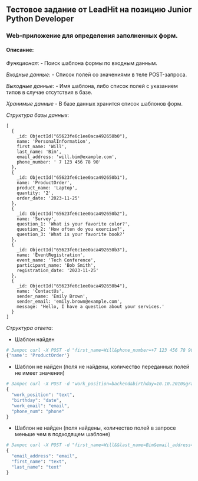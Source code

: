 ##  Тестовое задание от LeadHit на позицию Junior Python Developer

###  Web-приложение для определения заполненных форм.
####  Описание:
*Функционал*:
	- Поиск шаблона формы по входным данным.<br>		 	

*Входные данные*:
	- Список полей со значениями в теле POST-запроса.<br>

*Выходные данные*:
	- Имя шаблона, либо список полей с указанием типов в случае отсутствия в базе.<br>

*Хранимые данные*
	- В базе данных хранится список шаблонов форм.<br>

*Структура базы данных*:
```MongoDB
[
  {
    _id: ObjectId("65623fe6c1ee0aca492650b0"),
    name: 'PersonalInformation',
    first_name: 'Will',
    last_name: 'Bim',
    email_address: 'will.bim@example.com',
    phone_number: ' 7 123 456 78 90'
  },
  {
    _id: ObjectId("65623fe6c1ee0aca492650b1"),
    name: 'ProductOrder',
    product_name: 'Laptop',
    quantity: '2',
    order_date: '2023-11-25'
  },
  {
    _id: ObjectId("65623fe6c1ee0aca492650b2"),
    name: 'Survey',
    question_1: 'What is your favorite color?',
    question_2: 'How often do you exercise?',
    question_3: 'What is your favorite book?'
  },
  {
    _id: ObjectId("65623fe6c1ee0aca492650b3"),
    name: 'EventRegistration',
    event_name: 'Tech Conference',
    participant_name: 'Bob Smith',
    registration_date: '2023-11-25'
  },
  {
    _id: ObjectId("65623fe6c1ee0aca492650b4"),
    name: 'ContactUs',
    sender_name: 'Emily Brown',
    sender_email: 'emily.brown@example.com',
    message: 'Hello, I have a question about your services.'
  }
]
```
*Структура ответа*:
- Шаблон найден
```python
# Запрос curl -X POST -d "first_name=Will&phone_number=+7 123 456 78 90&last_name=Bim&email_address=will.bim@example.com" http://127.0.0.1:5000/get_form
{'name': 'ProductOrder'}
```
- Шаблон не найден (поля не найдены, количество переданных полей не имеет значения)
```python
# Запрос curl -X POST -d "work_position=backend&birthday=10.10.2010&grade=junior&work_email=dev@mail.com&contact=+7 999 999 22 22" http://127.0.0.1:5000/get_forms
{
  "work_position": "text",
  "birthday": "date",
  "work_email": "email",
  "phone_num": "phone"
}
```
- Шаблон не найден (поля найдены, количество полей в запросе меньше чем в подходящем шаблоне)
```python
# Запрос curl -X POST -d "first_name=Will&&last_name=Bim&email_address=will.bim@example.com" http://127.0.0.1:5000/get_form
{
  "email_address": "email",
  "first_name": "text",
  "last_name": "text"
}
```